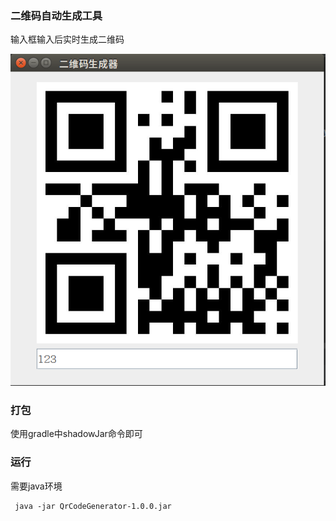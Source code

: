 ### 二维码自动生成工具
输入框输入后实时生成二维码

![效果图](images/01.png)

### 打包
使用gradle中shadowJar命令即可

### 运行
需要java环境
```shell
 java -jar QrCodeGenerator-1.0.0.jar
```